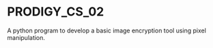 # PRODIGY_CS_02
A python program to develop a basic image encryption tool using pixel manipulation.
